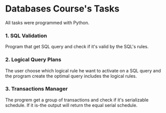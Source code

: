 # Databases Course's Tasks
All tasks were programmed with Python.

### 1. SQL Validation
Program that get SQL query and check if it's valid by the SQL's rules.

### 2. Logical Query Plans 
The user choose which logical rule he want to activate on a SQL query and the program create the optimal query includes the logical rules.

### 3. Transactions Manager
The progrem get a group of transactions and check if it's serializable schedule. If it is-the output will return the equal serial schedule.






